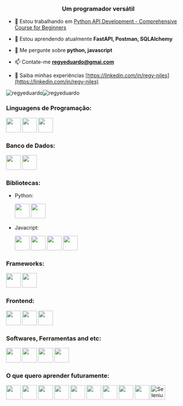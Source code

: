 <h3 align="center">Um programador versátil</h3>

- 🔭 Estou trabalhando em [Python API Development - Comprehensive Course for Beginners](https://github.com/regyeduardo/Python-API-Development---Comprehensive-Course-for-Beginners)

- 🌱 Estou aprendendo atualmente **FastAPI, Postman, SQLAlchemy**

- 💬 Me pergunte sobre **python, javascript**

- 📫 Contate-me **regyeduardo@gmai.com**

- 📄 Saiba minhas experiências [https://linkedin.com/in/regy-niles](https://linkedin.com/in/regy-niles)

<div style="display: flex;">
  <img src="https://github-readme-stats.vercel.app/api/top-langs?username=regyeduardo&show_icons=true&locale=pt-br&layout=compact&theme=merko&langs_count=6" alt="regyeduardo" />

<img src="https://github-readme-stats.vercel.app/api?username=regyeduardo&show_icons=true&theme=merko&locale=pt-br" alt="regyeduardo" />
</div>

<h3 align="left">Linguagens de Programaçâo:</h3>
<p>
  <img src="https://cdn.jsdelivr.net/gh/devicons/devicon/icons/python/python-original.svg" width="40" height="40"/>
  <img src="https://cdn.jsdelivr.net/gh/devicons/devicon/icons/javascript/javascript-original.svg" width="40" height="40"/>
  <img src="https://cdn.jsdelivr.net/gh/devicons/devicon/icons/java/java-original-wordmark.svg" width="40" height="40"/>
</p>

<h3 align="left">Banco de Dados:</h3>
<p>
  <img src="https://cdn.jsdelivr.net/gh/devicons/devicon/icons/mysql/mysql-original-wordmark.svg" width="40" height="40"/>
  <img src="https://cdn.jsdelivr.net/gh/devicons/devicon/icons/postgresql/postgresql-original-wordmark.svg" width="40" height="40"/>
</p>

<h3 align="left">Bibliotecas:</h3>
<ul>
  <li>
    Python:
    <p>
      <img src="https://cdn.jsdelivr.net/gh/devicons/devicon/icons/sqlalchemy/sqlalchemy-original-wordmark.svg" width="40" height="40"/>
      <img src="https://fastapi.tiangolo.com/img/icon-white.svg" width="40" height="40"/>
    </p>
  </li>
  
   <li>
    Javacript:
    <p>
      <img src="https://camo.githubusercontent.com/142d43c94726fd920f2b4d4bfe20807653ec7cc4f67d794f53cfdd3d63f147bc/68747470733a2f2f6d757572692e6465762f6d757572692d6c6f676f2e737667" width="40" height="40"/>
      <img src="https://upload.wikimedia.org/wikipedia/commons/a/a4/Datatables_logo_square.png" width="40" height="40"/>
      <img src="https://d1muf25xaso8hp.cloudfront.net/https%3A%2F%2Fs3.amazonaws.com%2Fappforest_uf%2Ff1583616784615x753303292413488100%2Ffile1217457354947834532_1554935201923apex-charts-logo.png?w=&h=&auto=compress&dpr=1&fit=max" width="40" height="40"/>
      <img src="https://cdn.jsdelivr.net/gh/devicons/devicon/icons/jquery/jquery-original-wordmark.svg" width="40" height="40"/>
    </p>
  </li>
</ul>

<h3 align="left">Frameworks:</h3>
<p>
  <img src="https://cdn.jsdelivr.net/gh/devicons/devicon/icons/django/django-original.svg" width="40" height="40"/>
  <img src="https://cdn.jsdelivr.net/gh/devicons/devicon/icons/flask/flask-original.svg" width="40" height="40"/>
</p>

<h3 align="left">Frontend:</h3>
<p>
  <img src="https://cdn.jsdelivr.net/gh/devicons/devicon/icons/html5/html5-original-wordmark.svg" width="40" height="40"/>
  <img src="https://cdn.jsdelivr.net/gh/devicons/devicon/icons/css3/css3-original-wordmark.svg" width="40" height="40"/>
  <img src="https://cdn.jsdelivr.net/gh/devicons/devicon/icons/bootstrap/bootstrap-plain.svg" width="40" height="40"/>
</p>

<h3 align="left">Softwares, Ferramentas and etc:</h3>
<p>
  <img src="https://cdn.jsdelivr.net/gh/devicons/devicon/icons/vscode/vscode-original.svg" width="40" height="40"/>
  <img src="https://seeklogo.com/images/P/postman-logo-F43375A2EB-seeklogo.com.png" width="40" height="40"/>
  <img src="https://cdn.jsdelivr.net/gh/devicons/devicon/icons/linux/linux-original.svg" width="40" height="40"/>
  <img src="https://cdn.jsdelivr.net/gh/devicons/devicon/icons/git/git-original.svg" width="40" height="40"/>
</p>

<h3 align="left">O que quero aprender futuramente:</h3>
<p>
  <img src="https://www.consoleconnect.com/wp-content/uploads/2019/07/amazon-web-services-cloud.svg" width="40" height="40"/>
  <img src="https://download.logo.wine/logo/Ruby_on_Rails/Ruby_on_Rails-Logo.wine.png" width="40" height="40"/>
  <img src="https://cdn.jsdelivr.net/gh/devicons/devicon/icons/qt/qt-original.svg" width="40" height="40"/>
  <img src="https://cdn.jsdelivr.net/gh/devicons/devicon/icons/vuejs/vuejs-original-wordmark.svg" width="40" height="40"/>
  <img src="https://cdn.jsdelivr.net/gh/devicons/devicon/icons/react/react-original.svg" width="40" height="40"/>
  <img src="https://cdn.jsdelivr.net/gh/devicons/devicon/icons/ruby/ruby-original-wordmark.svg" width="40" height="40"/>
  <img src="https://cdn.jsdelivr.net/gh/devicons/devicon/icons/nodejs/nodejs-original-wordmark.svg" width="40" height="40"/>
  <img src="https://cdn.jsdelivr.net/gh/devicons/devicon/icons/docker/docker-original-wordmark.svg" width="40" height="40"/>
  <img src="https://cdn.jsdelivr.net/gh/devicons/devicon/icons/kubernetes/kubernetes-plain-wordmark.svg" width="40" height="40"/>
  <img src="https://seeklogo.com/images/S/selenium-logo-A1B53CEFB0-seeklogo.com.png" width="40" height="40" alt="Selenium"/>
</p>
